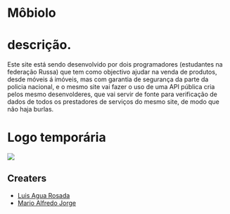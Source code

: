 # Môbiolo
# descrição.
Este site está sendo desenvolvido por dois programadores (estudantes na federação Russa) que tem como objectivo ajudar na venda de produtos, desde móveis á         imóveis, mas com garantia de segurança da parte da policia nacional, e o mesmo site vai fazer o uso de uma API pública cria pelos mesmo desenvolderes, que vai       servir de fonte para verificação de dados de todos os prestadores de serviços do mesmo site, de modo que não haja burlas. 

  # Logo temporária
  
<img src="https://image.freepik.com/free-photo/e-commerce-sales-online-shopping-digital-marketing-isometric-smart-phone-online-shopping-3d-render_172660-8.jpg"/>


## Creaters
* <a href="https://www.facebook.com/luis.deaguarosada" target="_blank">Luis Agua Rosada</a>
* <a href="https://www.facebook.com/marioalfredo.jorge" target="_blank">Mario Alfredo Jorge</a>
